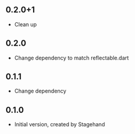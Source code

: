 ## 0.2.0+1
- Clean up

## 0.2.0
- Change dependency to match reflectable.dart

## 0.1.1
- Change dependency

## 0.1.0
- Initial version, created by Stagehand
